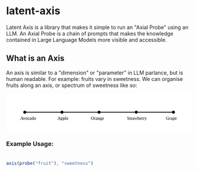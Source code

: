 # latent-axis
Latent Axis is a library that makes it simple to run an "Axial Probe" using an LLM. An Axial Probe is a chain of prompts that makes the knowledge contained in Large Language Models more visible and accessible.

## What is an Axis
An axis is similar to a "dimension" or "parameter" in LLM parlance, but is human readable. For example: fruits vary in sweetness. We can organise fruits along an axis, or spectrum of sweetness like so:

![image](https://raw.githubusercontent.com/SiderealPress/latent-axis/main/axis.svg)


### Example Usage:
```js

axis(probe("fruit"), "sweetness")

